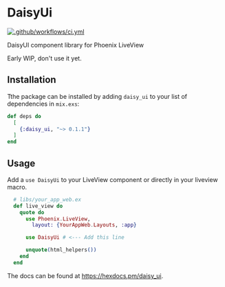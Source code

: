 # DaisyUi

[![.github/workflows/ci.yml](https://github.com/luhagel/daisy_ui/actions/workflows/ci.yml/badge.svg)](https://github.com/luhagel/daisy_ui/actions/workflows/ci.yml)

DaisyUI component library for Phoenix LiveView

Early WIP, don't use it yet.

## Installation

Tthe package can be installed
by adding `daisy_ui` to your list of dependencies in `mix.exs`:

```elixir
def deps do
  [
    {:daisy_ui, "~> 0.1.1"}
  ]
end
```

## Usage

Add a `use DaisyUi` to your LiveView component or directly in your liveview macro.

```elixir
  # libs/your_app_web.ex
  def live_view do
    quote do
      use Phoenix.LiveView,
        layout: {YourAppWeb.Layouts, :app}

      use DaisyUi # <--- Add this line

      unquote(html_helpers())
    end
  end
```

The docs can be found at <https://hexdocs.pm/daisy_ui>.
